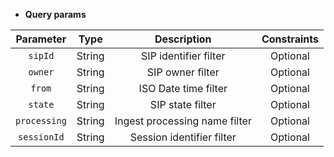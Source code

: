 * **Query params**

| Parameter | Type | Description | Constraints |  
| :-------: | :--: | :---------: | :---------: |  
| `sipId` | String | SIP identifier filter | Optional |  
| `owner` | String | SIP owner filter | Optional |  
| `from` | String | ISO Date time filter | Optional |  
| `state` | String | SIP state filter | Optional |  
| `processing` | String | Ingest processing name filter | Optional |  
| `sessionId` | String | Session identifier filter | Optional |  
